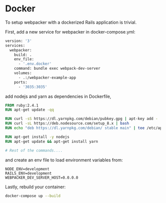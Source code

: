 # Docker

To setup webpacker with a dockerized Rails application is trivial.

First, add a new service for webpacker in docker-compose.yml:

```Dockerfile
version: '3'
services:
  webpacker:
    build: .
    env_file:
      - '.env.docker'
    command: bundle exec webpack-dev-server
    volumes:
      - .:/webpacker-example-app
    ports:
      - '3035:3035'
```

add nodejs and yarn as dependencies in Dockerfile,

```dockerfile
FROM ruby:2.4.1
RUN apt-get update -qq

RUN curl -sS https://dl.yarnpkg.com/debian/pubkey.gpg | apt-key add -
RUN curl -sL https://deb.nodesource.com/setup_8.x | bash
RUN echo "deb https://dl.yarnpkg.com/debian/ stable main" | tee /etc/apt/sources.list.d/yarn.list

RUN apt-get install -y nodejs
RUN apt-get update && apt-get install yarn

# Rest of the commands....
```

and create an env file to load environment variables from:

```env
NODE_ENV=development
RAILS_ENV=development
WEBPACKER_DEV_SERVER_HOST=0.0.0.0
```

Lastly, rebuild your container:

```bash
docker-compose up --build
```
